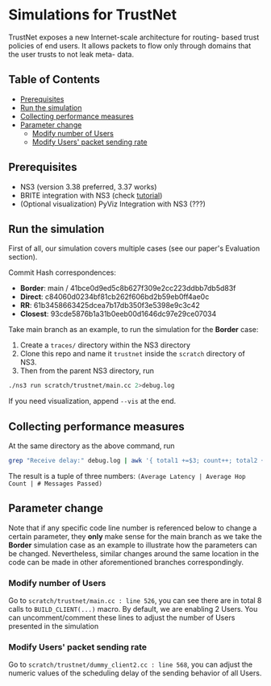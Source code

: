 # Simulations for TrustNet
TrustNet exposes a new Internet-scale architecture for routing-
based trust policies of end users. It allows packets to flow
only through domains that the user trusts to not leak meta-
data.

## Table of Contents
* [Prerequisites](#prerequisites)
* [Run the simulation](#run-the-simulation)
* [Collecting performance measures](#collecting-performance-measures)
* [Parameter change](#parameter-change)
    * [Modify number of Users](#modify-number-of-users)
    * [Modify Users' packet sending rate](#modify-users-packet-sending-rate)
    


## Prerequisites

* NS3 (version 3.38 preferred, 3.37 works)
* BRITE integration with NS3 (check [tutorial](https://www.nsnam.org/docs/models/html/brite.html))
* (Optional visualization) PyViz Integration with NS3 (???)


## Run the simulation

First of all, our simulation covers multiple cases (see our paper's Evaluation section). 

Commit Hash correspondences:
* **Border**: main / 41bce0d9ed5c8b627f309e2cc223ddbb7db5d83f
* **Direct**: c84060d0234bf81cb262f606bd2b59eb0ff4ae0c
* **RR**: 61b3458663425dcea7b17db350f3e5398e9c3c42
* **Closest**: 93cde5876b1a31b0eeb00d1646dc97e29ce07034

Take main branch as an example, to run the simulation for the **Border** case:
1. Create a `traces/` directory within the NS3 directory
2. Clone this repo and name it `trustnet` inside the `scratch` directory of NS3.
3. Then from the parent NS3 directory, run

```bash
./ns3 run scratch/trustnet/main.cc 2>debug.log
```


If you need visualization, append `--vis` at the end.

## Collecting performance measures
At the same directory as the above command, run
```bash
grep "Receive delay:" debug.log | awk '{ total1 +=$3; count++; total2 += $5} END {print total1/count " " total2/count " " count}'
```
The result is a tuple of three numbers: `(Average Latency | Average Hop Count | # Messages Passed)`

## Parameter change

Note that if any specific code line number is referenced below to change a certain parameter, they **only** make sense for the main branch as we take the **Border** simulation case as an example to illustrate how the parameters can be changed. Nevertheless, similar changes around the same location in the code can be made in other aforementioned branches correspondingly.

### Modify number of Users
Go to `scratch/trustnet/main.cc : line 526`, you can see there are in total 8 calls to `BUILD_CLIENT(...)` macro. By default, we are enabling 2 Users. You can uncomment/comment these lines to adjust the number of Users presented in the simulation

### Modify Users' packet sending rate
Go to `scratch/trustnet/dummy_client2.cc : line 568`, you can adjust the numeric values of the scheduling delay of the sending behavior of all Users.
